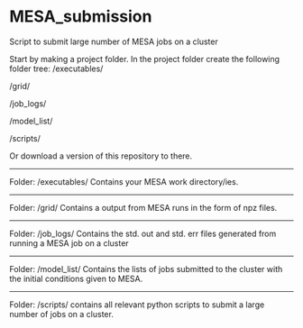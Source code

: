 # MESA_submission
Script to submit large number of MESA jobs on a cluster


Start by making a project folder.
In the project folder create the following folder tree:
/executables/

/grid/

/job_logs/

/model_list/

/scripts/

Or download a version of this repository to there.

--------------------
Folder: /executables/
Contains your MESA work directory/ies.

--------------------
Folder: /grid/
Contains a output from MESA runs in the form of npz files.

--------------------
Folder: /job_logs/
Contains the std. out and std. err files generated from running a MESA job on a cluster

--------------------
Folder: /model_list/
Contains the lists of jobs submitted to the cluster with the initial conditions given to MESA.

--------------------
Folder: /scripts/
contains all relevant python scripts to submit a large number of jobs on a cluster.
